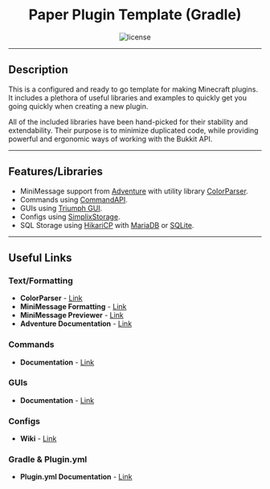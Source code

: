 <h1 align="center">Paper Plugin Template (Gradle)</h1>
<p align="center">
    <img src="https://img.shields.io/github/license/Alathra/Template-Gradle-Plugin?color=blue&style=flat-square" alt="license"/>
</p>

---

## Description

This is a configured and ready to go template for making Minecraft plugins. It includes a plethora of useful libraries and examples to quickly get you going quickly when creating a new plugin. 

All of the included libraries have been hand-picked for their stability and extendability. Their purpose is to minimize duplicated code, while providing powerful and ergonomic ways of working with the Bukkit API.

---

## Features/Libraries

* MiniMessage support from [Adventure](https://docs.advntr.dev/index.html) with utility library [ColorParser](https://github.com/milkdrinkers/ColorParser). 
* Commands using [CommandAPI](https://github.com/JorelAli/CommandAPI).
* GUIs using [Triumph GUI](https://github.com/TriumphTeam/triumph-gui).
* Configs using [SimplixStorage](https://github.com/milkdrinkers/SimplixStorage).
* SQL Storage using [HikariCP](https://github.com/brettwooldridge/HikariCP) with [MariaDB](https://mariadb.com/docs/skysql-previous-release/connect/programming-languages/java/) or [SQLite](https://www.sqlite.org/index.html).

---

## Useful Links

### Text/Formatting
* **ColorParser** - [Link](https://github.com/milkdrinkers/ColorParser)
* **MiniMessage Formatting** - [Link](https://docs.advntr.dev/minimessage/format.html)
* **MiniMessage Previewer** - [Link](https://webui.advntr.dev/)
* **Adventure Documentation** - [Link](https://docs.advntr.dev/index.html)

### Commands
* **Documentation** - [Link](https://commandapi.jorel.dev/latest.html)

### GUIs
* **Documentation** - [Link](https://triumphteam.dev/library/triumph-gui/introduction)

### Configs
* **Wiki** - [Link](https://github.com/milkdrinkers/SimplixStorage/wiki)

### Gradle & Plugin.yml
* **Plugin.yml Documentation** - [Link](https://github.com/Minecrell/plugin-yml#bukkit)
